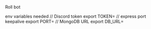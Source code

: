 Roll bot

env variables needed
// Discord token
export TOKEN=
// express port keepalive
export PORT=
// MongoDB URL
export DB_URL=
